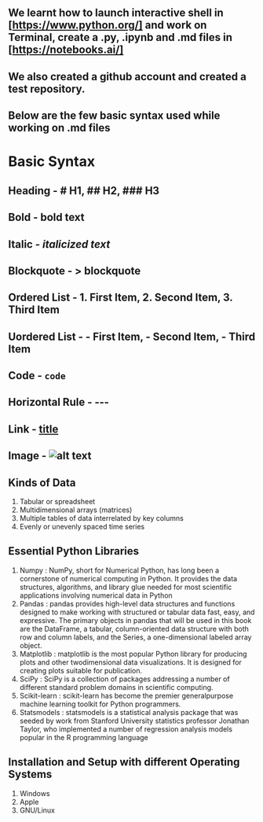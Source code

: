 ## We learnt how to launch interactive shell in [https://www.python.org/] and work on Terminal, create a .py, .ipynb and .md files in [https://notebooks.ai/] 
## We also created a github account and created a test repository.
## Below are the few basic syntax used while working on .md files

# Basic Syntax

## Heading - # H1, ## H2, ### H3
## Bold - **bold text**
## Italic - *italicized text*
## Blockquote - > blockquote
## Ordered List - 1. First Item, 2. Second Item, 3. Third Item
## Uordered List -  - First Item, - Second Item, - Third Item
## Code - `code`
## Horizontal Rule -  ---
## Link - [title](https://www.example.com)
## Image - ![alt text](image.jpg)


## Kinds of Data
1. Tabular or spreadsheet
2. Multidimensional arrays (matrices)
3. Multiple tables of data interrelated by key columns
4. Evenly or unevenly spaced time series

## Essential Python Libraries
1. Numpy : NumPy, short for Numerical Python, has long been a cornerstone of numerical computing in Python. It provides the data structures, algorithms, and library glue needed for most scientific applications involving numerical data in Python
2. Pandas : pandas provides high-level data structures and functions designed to make working with structured or tabular data fast, easy, and expressive. The primary objects in pandas that will be used in this book are the DataFrame, a tabular, column-oriented data structure with both row and column labels, and the Series, a one-dimensional labeled array object.
3. Matplotlib : matplotlib is the most popular Python library for producing plots and other twodimensional data visualizations. It is designed for creating plots suitable for publication.
4. SciPy : SciPy is a collection of packages addressing a number of different standard problem domains in scientific computing.
5. Scikit-learn : scikit-learn has become the premier generalpurpose machine learning toolkit for Python programmers.
6. Statsmodels : statsmodels is a statistical analysis package that was seeded by work from Stanford University statistics professor Jonathan Taylor, who implemented a number of regression analysis models popular in the R programming language

## Installation and Setup with different Operating Systems
1. Windows
2. Apple
3. GNU/Linux
